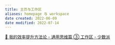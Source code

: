 ```yaml
---
title: 主页与工作区
aliases: homepage 与 workspace
date created: 2022-06-09
date modified: 2022-07-14
---
```


[🔖 我的效率提升方法论 - 通用思维篇 ③ 工作区 - 少数派](cubox://card?id=ff80808181224c15018127f09c961fb4)
